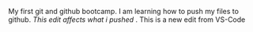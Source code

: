 My first git and github bootcamp. I am learning how to push my files to github. *This edit affects what i pushed* . This is a new edit from VS-Code